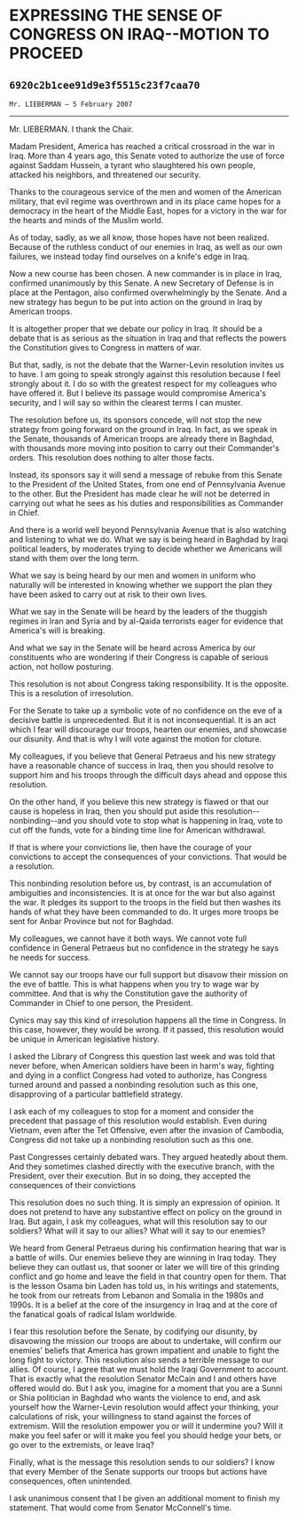 # EXPRESSING THE SENSE OF CONGRESS ON IRAQ--MOTION TO PROCEED
## `6920c2b1cee91d9e3f5515c23f7caa70`
`Mr. LIEBERMAN — 5 February 2007`

---


Mr. LIEBERMAN. I thank the Chair.

Madam President, America has reached a critical crossroad in the war 
in Iraq. More than 4 years ago, this Senate voted to authorize the use 
of force against Saddam Hussein, a tyrant who slaughtered his own 
people, attacked his neighbors, and threatened our security.

Thanks to the courageous service of the men and women of the American 
military, that evil regime was overthrown and in its place came hopes 
for a democracy in the heart of the Middle East, hopes for a victory in 
the war for the hearts and minds of the Muslim world.

As of today, sadly, as we all know, those hopes have not been 
realized. Because of the ruthless conduct of our enemies in Iraq, as 
well as our own failures, we instead today find ourselves on a knife's 
edge in Iraq.

Now a new course has been chosen. A new commander is in place in 
Iraq, confirmed unanimously by this Senate. A new Secretary of Defense 
is in place at the Pentagon, also confirmed overwhelmingly by the 
Senate. And a new strategy has begun to be put into action on the 
ground in Iraq by American troops.

It is altogether proper that we debate our policy in Iraq. It should 
be a debate that is as serious as the situation in Iraq and that 
reflects the powers the Constitution gives to Congress in matters of 
war.

But that, sadly, is not the debate that the Warner-Levin resolution 
invites us to have. I am going to speak strongly against this 
resolution because I feel strongly about it. I do so with the greatest 
respect for my colleagues who have offered it. But I believe its 
passage would compromise America's security, and I will say so within 
the clearest terms I can muster.

The resolution before us, its sponsors concede, will not stop the new 
strategy from going forward on the ground in Iraq. In fact, as we speak 
in the Senate, thousands of American troops are already there in 
Baghdad, with thousands more moving into position to carry out their 
Commander's orders. This resolution does nothing to alter those facts.

Instead, its sponsors say it will send a message of rebuke from this 
Senate to the President of the United States, from one end of 
Pennsylvania Avenue to the other. But the President has made clear he 
will not be deterred in carrying out what he sees as his duties and 
responsibilities as Commander in Chief.

And there is a world well beyond Pennsylvania Avenue that is also 
watching and listening to what we do. What we say is being heard in 
Baghdad by Iraqi political leaders, by moderates trying to decide 
whether we Americans will stand with them over the long term.



What we say is being heard by our men and women in uniform who 
naturally will be interested in knowing whether we support the plan 
they have been asked to carry out at risk to their own lives.

What we say in the Senate will be heard by the leaders of the 
thuggish regimes in Iran and Syria and by al-Qaida terrorists eager for 
evidence that America's will is breaking.

And what we say in the Senate will be heard across America by our 
constituents who are wondering if their Congress is capable of serious 
action, not hollow posturing.

This resolution is not about Congress taking responsibility. It is 
the opposite. This is a resolution of irresolution.

For the Senate to take up a symbolic vote of no confidence on the eve 
of a decisive battle is unprecedented. But it is not inconsequential. 
It is an act which I fear will discourage our troops, hearten our 
enemies, and showcase our disunity. And that is why I will vote against 
the motion for cloture.

My colleagues, if you believe that General Petraeus and his new 
strategy have a reasonable chance of success in Iraq, then you should 
resolve to support him and his troops through the difficult days ahead 
and oppose this resolution.

On the other hand, if you believe this new strategy is flawed or that 
our cause is hopeless in Iraq, then you should put aside this 
resolution--nonbinding--and you should vote to stop what is happening 
in Iraq, vote to cut off the funds, vote for a binding time line for 
American withdrawal.

If that is where your convictions lie, then have the courage of your 
convictions to accept the consequences of your convictions. That would 
be a resolution.

This nonbinding resolution before us, by contrast, is an accumulation 
of ambiguities and inconsistencies. It is at once for the war but also 
against the war. It pledges its support to the troops in the field but 
then washes its hands of what they have been commanded to do. It urges 
more troops be sent for Anbar Province but not for Baghdad.

My colleagues, we cannot have it both ways. We cannot vote full 
confidence in General Petraeus but no confidence in the strategy he 
says he needs for success.

We cannot say our troops have our full support but disavow their 
mission on the eve of battle. This is what happens when you try to wage 
war by committee. And that is why the Constitution gave the authority 
of Commander in Chief to one person, the President.

Cynics may say this kind of irresolution happens all the time in 
Congress. In this case, however, they would be wrong. If it passed, 
this resolution would be unique in American legislative history.

I asked the Library of Congress this question last week and was told 
that never before, when American soldiers have been in harm's way, 
fighting and dying in a conflict Congress had voted to authorize, has 
Congress turned around and passed a nonbinding resolution such as this 
one, disapproving of a particular battlefield strategy.

I ask each of my colleagues to stop for a moment and consider the 
precedent that passage of this resolution would establish. Even during 
Vietnam, even after the Tet Offensive, even after the invasion of 
Cambodia, Congress did not take up a nonbinding resolution such as this 
one.

Past Congresses certainly debated wars. They argued heatedly about 
them. And they sometimes clashed directly with the executive branch, 
with the President, over their execution. But in so doing, they 
accepted the consequences of their convictions

This resolution does no such thing. It is simply an expression of 
opinion. It does not pretend to have any substantive effect on policy 
on the ground in Iraq. But again, I ask my colleagues, what will this 
resolution say to our soldiers? What will it say to our allies? What 
will it say to our enemies?

We heard from General Petraeus during his confirmation hearing that 
war is a battle of wills. Our enemies believe they are winning in Iraq 
today. They believe they can outlast us, that sooner or later we will 
tire of this grinding conflict and go home and leave the field in that 
country open for them. That is the lesson Osama bin Laden has told us, 
in his writings and statements, he took from our retreats from Lebanon 
and Somalia in the 1980s and 1990s. It is a belief at the core of the 
insurgency in Iraq and at the core of the fanatical goals of radical 
Islam worldwide.

I fear this resolution before the Senate, by codifying our disunity, 
by disavowing the mission our troops are about to undertake, will 
confirm our enemies' beliefs that America has grown impatient and 
unable to fight the long fight to victory. This resolution also sends a 
terrible message to our allies. Of course, I agree that we must hold 
the Iraqi Government to account. That is exactly what the resolution 
Senator McCain and I and others have offered would do. But I ask you, 
imagine for a moment that you are a Sunni or Shia politician in Baghdad 
who wants the violence to end, and ask yourself how the Warner-Levin 
resolution would affect your thinking, your calculations of risk, your 
willingness to stand against the forces of extremism. Will the 
resolution empower you or will it undermine you? Will it make you feel 
safer or will it make you feel you should hedge your bets, or go over 
to the extremists, or leave Iraq?

Finally, what is the message this resolution sends to our soldiers? I 
know that every Member of the Senate supports our troops but actions 
have consequences, often unintended.

I ask unanimous consent that I be given an additional moment to 
finish my statement. That would come from Senator McConnell's time.